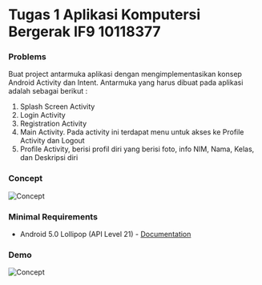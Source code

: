 # Tugas 1 Aplikasi Komputersi Bergerak IF9 10118377

### Problems

Buat project antarmuka aplikasi dengan mengimplementasikan konsep Android Activity dan Intent. Antarmuka yang harus dibuat pada aplikasi adalah sebagai berikut :
1. Splash Screen Activity
2. Login Activity
3. Registration Activity
4. Main Activity. Pada activity ini terdapat menu untuk akses ke Profile Activity dan Logout
5. Profile Activity, berisi profil diri yang berisi foto, info NIM, Nama, Kelas, dan Deskripsi diri

### Concept

![Concept](https://firebasestorage.googleapis.com/v0/b/data-center-production.appspot.com/o/random%2FDiagram.png?alt=media&token=ba2225fa-e901-4d83-83e7-a33adca9e334 "Concept")

### Minimal Requirements

- Android 5.0 Lollipop (API Level 21) - [Documentation](https://developer.android.com/studio/releases/platforms#5.0)

### Demo

![Concept](https://media.giphy.com/media/fesh53f2JDY0chXoe0/giphy.gif "Demo")
